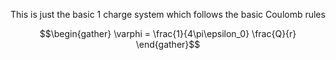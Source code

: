 This is just the basic 1 charge system which follows the basic Coulomb rules

$$\begin{gather} \varphi = \frac{1}{4\pi\epsilon_0} \frac{Q}{r} \end{gather}$$